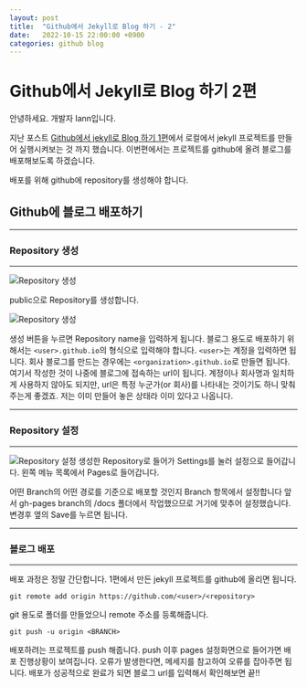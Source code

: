 ```yaml
---
layout: post
title:  "Github에서 Jekyll로 Blog 하기 - 2"
date:   2022-10-15 22:00:00 +0900
categories: github blog
---
```


Github에서 Jekyll로 Blog 하기 2편
=

안녕하세요. 개발자 Iann입니다.

지난 포스트 [Github에서 jekyll로 Blog 하기 1편][github-jekyll-blog-1]에서 로컬에서 jekyll 프로젝트를 만들어 실행시켜보는 것 까지 했습니다. 이번편에서는 프로젝트를 github에 올려 블로그를 배포해보도록 하겠습니다.

배포를 위해 github에 repository를 생성해야 합니다.

Github에 블로그 배포하기
-

---
### Repository 생성
---

![Repository 생성](/assets/images/2022/10/github_repository_for_jekyll_1.png)

public으로 Repository를 생성합니다.

![Repository 생성](/assets/images/2022/10/github_repository_for_jekyll_2.png)

생성 버튼을 누르면 Repository name을 입력하게 됩니다. 블로그 용도로 배포하기 위해서는 `<user>.github.io`의 형식으로 입력해야 합니다. `<user>`는 계정을 입력하면 됩니다. 회사 블로그를 만드는 경우에는 `<organization>.github.io`로 만들면 됩니다. 여기서 작성한 것이 나중에 블로그에 접속하는 url이 됩니다. 계정이나 회사명과 일치하게 사용하지 않아도 되지만, url은 특정 누군가(or 회사)를 나타내는 것이기도 하니 맞춰주는게 좋겠죠. 저는 이미 만들어 놓은 상태라 이미 있다고 나옵니다.

---
### Repository 설정
---

![Repository 설정](/assets/images/2022/10/github_repository_for_jekyll_3.png)
생성한 Repository로 들어가 Settings를 눌러 설정으로 들어갑니다. 왼쪽 메뉴 목록에서 Pages로 들어갑니다.

어떤 Branch의 어떤 경로를 기준으로 배포할 것인지 Branch 항목에서 설정합니다 앞서 gh-pages branch의 /docs 폴더에서 작업했으므로 거기에 맞추어 설정했습니다. 변경후 옆의 Save를 누르면 됩니다.

---
### 블로그 배포
---
배포 과정은 정말 간단합니다. 1편에서 만든 jekyll 프로젝트를 github에 올리면 됩니다.

```
git remote add origin https://github.com/<user>/<repository>
```
git 용도로 폴더를 만들었으니 remote 주소를 등록해줍니다.

```
git push -u origin <BRANCH>
```
배포하려는 프로젝트를 push 해줍니다. push 이후 pages 설정화면으로 들어가면 배포 진행상황이 보여집니다. 오류가 발생한다면, 메세지를 참고하여 오류를 잡아주면 됩니다. 배포가 성공적으로 완료가 되면 블로그 url를 입력해서 확인해보면 끝!!




[github-jekyll-blog-1]: https://dev-iann.github.io/github/blog/2022/10/10/start-blog-with-github-and-jekyll-1.html{:target="_blank"}
